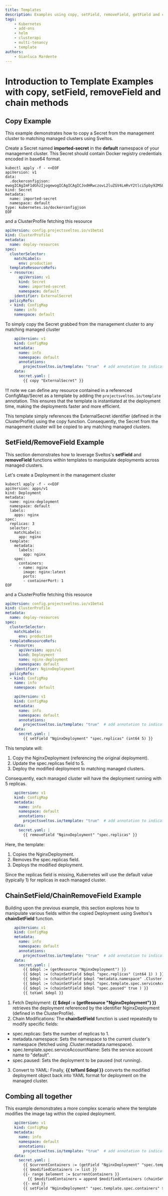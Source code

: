 ```yaml
---
title: Templates
description: Examples using copy, setField, removeField, getField and chain methods
tags:
    - Kubernetes
    - add-ons
    - helm
    - clusterapi
    - multi-tenancy
    - template
authors:
    - Gianluca Mardente
---
```


# Introduction to Template Examples with copy, setField, removeField and chain methods

## Copy Example

This example demonstrates how to copy a Secret from the management cluster to matching managed clusters using Sveltos.

Create a Secret named __imported-secret__ in the __default__ namespace of your management cluster. This Secret should contain Docker registry credentials encoded in base64 format. 

```
kubectl apply -f - <<EOF
apiVersion: v1
data:
  .dockerconfigjson: ewogICAgImF1dGhzIjogewogICAgICAgICJodHRwczovL2luZGV4LmRvY2tlci5pby92MS8iOiB7CiAgICAgICAgICAgICJhdXRoIjogIkxXWWdjR0Z6YzNkdmNtUUsiCiAgICAgICAgfQogICAgfQp9Cg==
kind: Secret
metadata:
  name: imported-secret
  namespace: default
type: kubernetes.io/dockerconfigjson
EOF
```

and a ClusterProfile fetching this resource

```yaml hl_lines="9-15"
apiVersion: config.projectsveltos.io/v1beta1
kind: ClusterProfile
metadata:
  name: deploy-resources
spec:
  clusterSelector:
    matchLabels:
      env: production
  templateResourceRefs:
  - resource:
      apiVersion: v1
      kind: Secret
      name: imported-secret
      namespace: default
    identifier: ExternalSecret
  policyRefs:
  - kind: ConfigMap
    name: info
    namespace: default
```

To simply copy the Secret grabbed from the management cluster to any matching managed cluster

```yaml hl_lines="10"
    apiVersion: v1
    kind: ConfigMap
    metadata:
      name: info
      namespace: default
      annotations:
        projectsveltos.io/template: "true"  # add annotation to indicate Sveltos content is a template
    data:
      secret.yaml: |
        {{ copy "ExternalSecret" }}
```

!!! note
     we can define any resource contained in a referenced ConfigMap/Secret as a template by adding the `projectsveltos.io/template` annotation. This ensures that the template is instantiated at the deployment time, making the deployments faster and more efficient.

This template simply references the ExternalSecret identifier (defined in the ClusterProfile) using the copy function. 
Consequently, the Secret from the management cluster will be copied to any matching managed clusters.

## SetField/RemoveField Example

This section demonstrates how to leverage Sveltos's __setField__ and __removeField__ functions within templates to manipulate deployments across managed clusters.

Let's create a Deployment in the management cluster

```
kubectl apply -f - <<EOF
apiVersion: apps/v1
kind: Deployment
metadata:
  name: nginx-deployment
  namespace: default
  labels:
    apps: nginx
spec:
  replicas: 3
  selector:
    matchLabels:
      app: nginx
  template:
    metadata:
      labels:
        app: nginx
    spec:
      containers:
      - name: nginx
        image: nginx:latest
        ports:
        - containerPort: 1
EOF
```

and a ClusterProfile fetching this resource

```yaml hl_lines="9-15"
apiVersion: config.projectsveltos.io/v1beta1
kind: ClusterProfile
metadata:
  name: deploy-resources
spec:
  clusterSelector:
    matchLabels:
      env: production
  templateResourceRefs:
  - resource:
      apiVersion: apps/v1
      kind: Deployment
      name: nginx-deployment
      namespace: default
    identifier: NginxDeployment
  policyRefs:
  - kind: ConfigMap
    name: info
    namespace: default
```

```yaml hl_lines="10"
    apiVersion: v1
    kind: ConfigMap
    metadata:
      name: info
      namespace: default
      annotations:
        projectsveltos.io/template: "true"  # add annotation to indicate Sveltos content is a template
    data:
      secret.yaml: |
        {{ setField "NginxDeployment" "spec.replicas" (int64 5) }}
```

This template will:

1. Copy the NginxDeployment (referencing the original deployment).
2. Update the spec.replicas field to 5.
3. Deploy the modified deployment to matching managed clusters.

Consequently, each managed cluster will have the deployment running with 5 replicas.

```yaml hl_lines="10"
    apiVersion: v1
    kind: ConfigMap
    metadata:
      name: info
      namespace: default
      annotations:
        projectsveltos.io/template: "true"  # add annotation to indicate Sveltos content is a template
    data:
      secret.yaml: |
        {{ removeField "NginxDeployment" "spec.replicas" }}
```

Here, the template:

1. Copies the NginxDeployment.
2. Removes the spec.replicas field.
3. Deploys the modified deployment.

Since the replicas field is missing, Kubernetes will use the default value (typically 1) for replicas in each managed cluster.

## ChainSetField/ChainRemoveField Example

Building upon the previous example, this section explores how to manipulate various fields within the copied Deployment using Sveltos's __chainSetField__ function.

```yaml hl_lines="10-15"
    apiVersion: v1
    kind: ConfigMap
    metadata:
      name: info
      namespace: default
      annotations:
        projectsveltos.io/template: "true"  # add annotation to indicate Sveltos content is a template
    data:
      secret.yaml: |
        {{ $depl := (getResource "NginxDeployment") }}
        {{ $depl := (chainSetField $depl "spec.replicas" (int64 1) ) }}
        {{ $depl := (chainSetField $depl "metadata.namespace" .Cluster.metadata.namespace ) }}
        {{ $depl := (chainSetField $depl "spec.template.spec.serviceAccountName" "default" ) }}
        {{ $depl := (chainSetField $depl "spec.paused" true ) }}
        {{ toYaml $depl }}
```

1. Fetch Deployment: __{{ $depl := (getResource "NginxDeployment") }}__ retrieves the deployment referenced by the identifier NginxDeployment (defined in the ClusterProfile).
2. Chain Modifications: The __chainSetField__ function is used repeatedly to modify specific fields:
  - spec.replicas: Sets the number of replicas to 1.
  - metadata.namespace: Sets the namespace to the current cluster's namespace (fetched using .Cluster.metadata.namespace).
  - spec.template.spec.serviceAccountName: Sets the service account name to "default".
  - spec.paused: Sets the deployment to be paused (not running).
3. Convert to YAML: Finally, __{{ toYaml $depl }}__ converts the modified deployment object back into YAML format for deployment on the managed cluster.

## Combing all together

This example demonstrates a more complex scenario where the template modifies the image tag within the copied deployment.

```yaml hl_lines="10-15"
    apiVersion: v1
    kind: ConfigMap
    metadata:
      name: info
      namespace: default
      annotations:
        projectsveltos.io/template: "true"  # add annotation to indicate Sveltos content is a template
    data:
      secret.yaml: |
        {{ $currentContainers := (getField "NginxDeployment" "spec.template.spec.containers") }}
        {{ $modifiedContainers := list }}
        {{- range $element := $currentContainers }}
          {{ $modifiedContainers = append $modifiedContainers (chainSetField $element "image" "nginx:1.13" ) }}
        {{- end }}
        {{ setField "NginxDeployment" "spec.template.spec.containers" $modifiedContainers }}
```
